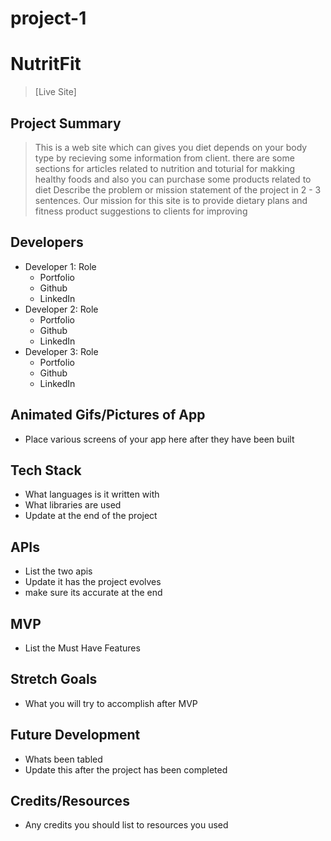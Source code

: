 # project-1

# NutritFit

> [Live Site]

## Project Summary

> This is a web site which can gives you diet depends on your body type by recieving some information from client. there are some sections for articles related to nutrition and toturial for makking healthy foods and also you can purchase some products related to diet
Describe the problem or mission statement of the project in 2 - 3 sentences.
Our mission for this site is to provide dietary plans and fitness product suggestions to clients for improving 


## Developers

- Developer 1: Role
  - Portfolio
  - Github
  - LinkedIn
- Developer 2: Role
  - Portfolio
  - Github
  - LinkedIn
- Developer 3: Role
  - Portfolio
  - Github
  - LinkedIn

## Animated Gifs/Pictures of App

- Place various screens of your app here after they have been built

## Tech Stack

- What languages is it written with
- What libraries are used
- Update at the end of the project

## APIs

- List the two apis
- Update it has the project evolves
- make sure its accurate at the end

## MVP

- List the Must Have Features

## Stretch Goals

- What you will try to accomplish after MVP

## Future Development

- Whats been tabled
- Update this after the project has been completed

## Credits/Resources

- Any credits you should list to resources you used